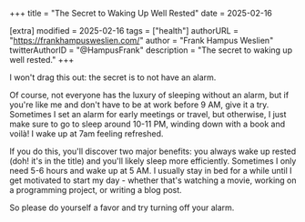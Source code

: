 +++
title = "The Secret to Waking Up Well Rested"
date = 2025-02-16

[extra]
modified = 2025-02-16
tags = ["health"]
authorURL = "https://frankhampusweslien.com/"
author = "Frank Hampus Weslien"
twitterAuthorID = "@HampusFrank"
description = "The secret to waking up well rested."
+++

I won't drag this out: the secret is to not have an alarm.

Of course, not everyone has the luxury of sleeping without an alarm, but if you're like me and don't have to be at work before 9 AM, give it a try. Sometimes I set an alarm for early meetings or travel, but otherwise, I just make sure to go to sleep around 10-11 PM, winding down with a book and voilà! I wake up at 7am feeling refreshed.

If you do this, you'll discover two major benefits: you always wake up rested (doh! it's in the title) and you'll likely sleep more efficiently. Sometimes I only need 5-6 hours and wake up at 5 AM. I usually stay in bed for a while until I get motivated to start my day - whether that's watching a movie, working on a programming project, or writing a blog post.

So please do yourself a favor and try turning off your alarm.